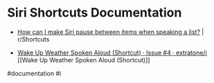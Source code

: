 # Siri Shortcuts Documentation
- [How can I make Siri pause between items when speaking a list?](https://www.reddit.com/r/shortcuts/comments/goa8gb/how_can_i_make_siri_pause_between_items_when) | r/Shortcuts

* [Wake Up Weather Spoken Aloud (Shortcut) · Issue #4 · extratone/i](https://github.com/extratone/i/issues/4)
[[Wake Up Weather Spoken Aloud (Shortcut)]]

#documentation #i